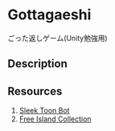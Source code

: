 # Gottagaeshi
ごった返しゲーム(Unity勉強用)

## Description

## Resources
1. [Sleek Toon Bot](https://assetstore.unity.com/packages/3d/characters/robots/sleek-toon-bot-free-34490)
2. [Free Island Collection](https://assetstore.unity.com/packages/3d/environments/landscapes/free-island-collection-104753)
